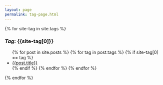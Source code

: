 ```yaml
---
layout: page
permalink: tag-page.html
---
```

<!-- https://www.quaffingcode.com/Quick-Jekyll-Tags#toplink -->
<div id="tag-container">
{% for site-tag in site.tags %}
<div id="-{{site-tag[0]}}"> 
<h3> <em>Tag</em>: {{site-tag[0]}} </h3>
    <ul id="ul-{{site-tag[0]}}">
    {% for post in site.posts %}
        {% for tag in post.tags %}
            {% if site-tag[0] == tag %}
            <li><a href="{{ post.url | relative_url }}">{{post.title}}</a></li>
            {% endif %}
        {% endfor %}
    {% endfor %}
    </ul>
</div>
{% endfor %}
</div>

<script type="text/javascript" src="{{site.baseurl}}/assets/js/delete-posts-not-in-query-string.js"></script>
